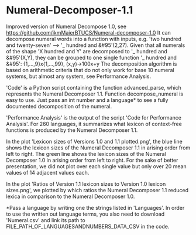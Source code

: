 # Numeral-Decomposer-1.1
Improved version of Numeral Decompose 1.0, see https://github.com/ikmMaierBTUCS/Numeral-decomposer-1.0
It can decompose numeral words into a function with inputs, e.g. 'two hundred and twenty-seven' --> '_ hundred and &#95'(2,27). Given that all numerals of the shape 'X hundred and Y' are decomposed to '_ hundred and &#95'(X,Y), they can be grouped to one single function '_ hundred and &#95': {1,...,9}x{1,...,99}, (x,y)->100x+y
The decomposition algorithm is based on arithmetic criteria that do not only work for base 10 numeral systems, but almost any system, see Performance Analysis.

'Code' is a Python script containing the function advanced_parse, which represents the Numeral Decomposer 1.1.
Function decompose_numeral is easy to use. Just pass an int number and a language* to see a fully documented decomposition of the numeral.

'Performance Analysis' is the output of the script 'Code for Performance Analysis'. For 260 languages, it summarizes what lexicon of context-free functions is produced by the Numeral Decomposer 1.1.

In the plot 'Lexicon sizes of Versions 1.0 and 1.1 plotted.png', the blue line shows the lexicon sizes of the Numeral Decomposer 1.1 in arising order from left to right. The green line shows the lexicon sizes of the Numeral Decomposer 1.0 in arising order from left to right. For the sake of better presentation, we did not plot over each single value but only over 20 mean values of 14 adjacent values each.

In the plot 'Ratios of Version 1.1 lexicon sizes to Version 1.0 lexicon sizes.png', we plotted by which ratios the Numeral Decomposer 1.1 reduced lexica in comparison to the Numeral Decomposer 1.0.

*Pass a language by writing one the strings listed in 'Languages'. In order to use the written out language terms, you also need to download 'Numeral.csv' and link its path to FILE_PATH_OF_LANGUAGESANDNUMBERS_DATA_CSV in the code.
